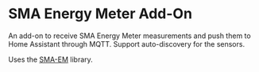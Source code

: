 # SMA Energy Meter Add-On

An add-on to receive SMA Energy Meter measurements and push them to Home Assistant through MQTT. Support auto-discovery for the sensors. 

Uses the [SMA-EM](https://github.com/datenschuft/SMA-EM) library.
